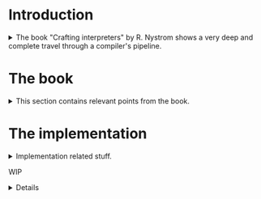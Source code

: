 # Introduction
<details>
<summary>
The book "Crafting interpreters" by R. Nystrom shows a very deep and complete travel through a compiler's pipeline.
</summary>

Highlighted book entries:
- [Pratt parser entry](https://craftinginterpreters.com/compiling-expressions.html#a-pratt-parser)

[GitHub project](https://github.com/munificent/craftinginterpreters)
  
</details>

# The book
<details>
<summary>This section contains relevant points from the book.</summary>
  
## LOX grammar (BNF definition):
(wip)
```
expression -> literal | unary | binary | grouping ;
literal    -> NUMBER | STRING | "true" | "false" | "nil" ;
grouping   -> "(" expression ")" ;
unary      -> ( "-" | "!" ) expression ;
binary     -> expression operator expression ;
operator   -> "==" | "!+" | "<" | "<=" | ">" | ">="
              "+" | "-" | "*" | "/" ;
```
</details>

# The implementation
<details>
  <summary>Implementation related stuff.</summary>

  <details>
    <summary>TO-DO</summary>
    
    - add mut/const modifiers (ideally const by default?)
    - validation of variables/scope...
    - so much more...
  </details>
  <details>
    <summary>Creating a binary executable</summary>
  
    The main idea is to have a binary with the VM with bytecode incrusted that just runs as a common binary.
    Then the compiler would generate bytecode+data and inject those into a new section in the PortableExecutable pointing the VM to the new section.

    <details open>
      <summary>Some relevant links on Portable Executables and code injection </summary>
      * https://gourish-singla.medium.com/pe-code-injection-in-windows-program-exe-ce65f70bf10a
      * https://github.com/evilsocket/libpe/blob/master/peview/peview.cpp
      * https://whereisr0da.github.io/blog/posts/2020-10-21-inject-code
      * https://alexm.ro/en/blog/build-the-smallest-portable-executable-with-assembly
      * https://www.codeproject.com/Articles/24417/Portable-Executable-P-E-Code-Injection-Injecting-a
      * https://code.google.com/archive/p/portable-executable-library  
      * https://www.archcloudlabs.com/projects/binary_loaders_1  
    </details>
  </details>
</details>

</details>

WIP
<details>
- break
  - save list of break jumps to patch at the end of loop generation
- continue
  - jump to loop start, local scope context 

https://craftinginterpreters.com/jumping-back-and-forth.html

</details>
